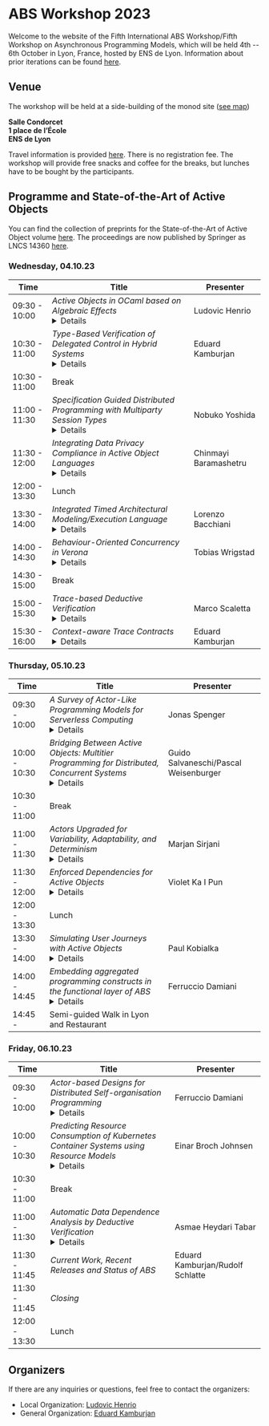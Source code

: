 # ABS Workshop 2023

Welcome to the website of the Fifth International ABS Workshop/Fifth Workshop on Asynchronous Programming Models, which will be held 4th -- 6th October in Lyon, France, hosted by ENS de Lyon.
Information about prior iterations can be found [here](https://abs-models.org/publications/). 

## Venue
The workshop will be held at a side-building of the monod site ([see map](https://www.ens-lyon.fr/indexation/lieusalle/site-monod-salle-condorcet-1-place-de-lecole))

**Salle Condorcet**  
**1 place de l’École**  
**ENS de Lyon**  

Travel information is provided [here](https://www.ens-lyon.fr/en/campus-life/campus-tour/maps-directions). 
There is no registration fee.
The workshop will provide free snacks and coffee for the breaks, but lunches have to be bought by the participants.

## Programme and State-of-the-Art of Active Objects

You can find the collection of preprints for the State-of-the-Art of Active Object volume [here](merged.pdf).
The proceedings are now published by Springer as LNCS 14360 [here](https://link.springer.com/book/10.1007/978-3-031-51060-1).

### Wednesday, 04.10.23

| Time | Title | Presenter|
| --- | --- | --- |
| 09:30 - 10:00 | *Active Objects in OCaml based on Algebraic Effects* <details> Algebraic effects are a long-studied programming language allowing to implement complex control flow in a structured way. With OCaml 5, such features are finally available in a mainstream programming language, giving us a great opportunity to experiment with varied concurrency constructs implemented as simple libraries. We explore how to implement concurrency features such as futures and active objects using algebraic effects, both in theory and in practice. On the practical side, we present a library of active objects implemented in OCaml, with futures, cooperative scheduling of active objects, and thread-level parallelism. On the theoretical side, we formalize and prove the compilation of a future calculus that models our library into an effect calculus  similar to the primitives available in OCaml. </details> | Ludovic Henrio |
| 10:30 - 11:00 | *Type-Based Verification of Delegated Control in Hybrid Systems*<details>We present a post-region-based verification system for distributed hybrid models using the Hybrid Active Object concurrency model. The post-region of a method is the set of states where the physical process must be shown to be proven safe after a discrete process of this method terminates. Prior systems computed the post-region locally and, thus, were limited to systems where each object ensures its own safety. The system presented here uses a type-and-effect system to structure the interactions between objects and compute post-regions globally. Furthermore, we are able to handle hybrid systems, where control is delegated and the object and method that shape the post-region change over time. This is crucial to model cloud-based systems, where processes are dynamically started and distributed among multiple server instances.</details> | Eduard Kamburjan |
| 10:30 - 11:00 | Break | |
| 11:00 - 11:30 | *Specification Guided Distributed Programming with Multiparty Session Types*<details>Session types are a type-theoretic approach to specifying communication protocols so that they can be verified by type-checking. This year marks 30 years since the first paper on session types, by Kohei Honda at CONCUR 1993. Since then the topic has attracted increasing interest, and and a substantial community and literature have developed. This talk explains the origin of session types and summarises resent developments in programming language extensions with session types. </details> | Nobuko Yoshida |
| 11:30 - 12:00 | *Integrating Data Privacy Compliance in Active Object Languages*<details>As users are more and more required to share their personal data, it becomes increasingly important for applications to comply with users’ consent for the handling of their personal data. Ensuring compliance with such consent requires reasoning globally about both the flow of information and the interaction of different parties handling personal data. In this direction, privacy by design principles cultivate a philosophy that endorses the development of systems with built-in abilities to demonstrate compliance with data privacy to guarantee the protection of personal data. However, there is an apparent mismatch in adopting such imprecise principles into explicit methods that support systematic solutions that integrates data privacy in system design. In this presentation, we present an integration of privacy concepts into a core active object language, to explore how the chosen language semantics can ensure personal data handling according to users’ privacy consent.</details> | Chinmayi Baramashetru |
| 12:00 - 13:30 | Lunch | |
| 13:30 - 14:00 | *Integrated Timed Architectural Modeling/Execution Language*<details>We discuss an integrated approach for the design, specification, automatic deployment and simulation of microservice-based applications based on the ABS language. In particular, the integration of architectural modeling inspired to TOSCA (component types/port dependencies/architectural invariants) with the ABS language (static and dynamic aspects of ABS, including component properties, e.g. speed, and their use in timed/probabilistic simulations) via dedicated annotations. This is realized by integration of the ABS toolchain with a dedicated tool, called Timed SmartDepl. Such a tool, at ABS code compile time, solves (starting from the provided architectural specification) the optimal deployment problem and produces ABS deployment orchestrations to be used in the context of timed simulations. Moreover, the potentialities and the expressive power of this approach are confirmed by further integration with external tools, e.g.: the Zephyrus tool, used by Timed SmartDepl to solve the optimal deployment problem via constraint solving, and a machine learning based predictive module, that generates in advance data to be used in a timed ABS simulation exploiting such predicted data (e.g., simulating the usage, during the day, of predicted data generated during the preceding night).</details> | Lorenzo Bacchiani |
| 14:00 - 14:30 | *Behaviour-Oriented Concurrency in Verona*<details>Behaviour-oriented Concurrency is a new concurrency paradigm inspired by the actor model, join calculus and structural lock correlation. Programs in behaviour-oriented concurrency are expressed as tasks joining on data organised into isolated regions. Akin to actor-based concurrency, data is always accessed by a single thread of control, but in contrast to actor-based concurrency, data is decoupled from specific threads of control. Through a combination of region isolation, which can be guaranteed statically and dynamically, and scheduling, behaviour-oriented concurrency guarantees data-race freedom and deadlock-freedom.</details> | Tobias Wrigstad |
| 14:30 - 15:00 | Break | |
| 15:00 - 15:30 | *Trace-based Deductive Verification*<details>Contracts specifying a procedure’s behavior in terms of pre- and postconditions are essential for scalable software verification, but cannot express any constraints on the events occurring during execution of the procedure. This necessitates to annotate code with intermediate assertions, preventing full specification abstraction. We propose a logic over symbolic traces able to specify recursive procedures in a mod- ular manner that refers to specified programs only in terms of events. We also provide a deduction system based on symbolic execution and induction that we prove to be sound relative to a trace semantics. Our work generalizes contract-based to trace-based deductive verification by extending the notion of state-based contracts to trace-based contracts.</details> | Marco Scaletta |
| 15:30 - 16:00 | *Context-aware Trace Contracts*<details>Recent work generalized state-based method contracts to trace contracts, which permit to specify internal behavior of a procedure as a trace, such as calls or state changes. In this talk, we generalize trace contracts to context-aware trace contracts that allow to specify the call context through trace formulas, which cannot be specified with the state-based Hoare-style contracts common in deductive verification. In particular, the behavior of concurrent, asynchronous procedures depends on the call context, because of the global protocol that governs scheduling. We propose a program logic of context-aware trace contracts for specifying global behavior of asynchronous programs. We provide a sound proof system and transfer Liskov’s principle of behavioral subtyping to the analysis of asynchronous procedures.</details> | Eduard Kamburjan |

### Thursday, 05.10.23

| Time | Title | Presenter|
| --- | --- | --- |
| 09:30 - 10:00 | *A Survey of Actor-Like Programming Models for Serverless Computing*<details>Serverless computing promises to significantly simplify cloud computing by providing Functions-as-a-Service where invocations of functions, triggered by events, are automatically scheduled for execution on compute nodes. Notably, the serverless computing model does not require the manual provisioning of virtual machines; instead, FaaS enables load-based billing and auto-scaling according to the workload, reducing costs and making scheduling more efficient. While early serverless programming models only supported stateless functions and severely restricted program composition, recently proposed systems offer greater flexibility by adopting ideas from actors, active objects, and dataflow programming. This paper presents a survey of actor-like programming abstractions for stateful serverless computing, and provides a characterization of their properties and highlights their origin.</details>  | Jonas Spenger |
| 10:00 - 10:30 | *Bridging Between Active Objects: Multitier Programming for Distributed, Concurrent Systems*<details>Programming distributed and concurrent systems is notoriously hard. Active objects, which encapsulate operations, state and the execution thread, have been investigated by researchers to alleviate this issue. In a distributed system, message exchange among active objects or actors often coincides with network boundaries, and determines a major modularization direction for the application. Yet, certain application functionalities naturally crosscut such modularization direction. For those, structuring the application architecture around network boundaries is purely accidental and does not help reasoning about programs. Recently, multitier programming has been proposed as a programming paradigm that enables code that belongs to different peers to be developed together, in the same compilation unit. The compiler then splits the code and generates the required deployment components. In this work we explore the relation between multitier programming and active objects. Multitier programming can be considered a programming paradigm based on active objects with a focus on application domains where functionalities span multiple active objects, and allows such functionalities to be encapsulated into single object. A number of features of active objects are directly visible to programmers also in the multi- tier programming, resulting in an interesting combination of language abstractions available to developers.</details> | Guido Salvaneschi/Pascal Weisenburger |
| 10:30 - 11:00 | Break | |
| 11:00 - 11:30 | *Actors Upgraded for Variability, Adaptability, and Determinism*<details>Rebeca modeling language is designed as an imperative actor-based language with the goal of providing an easy-to-use language for modeling concurrent and distributed systems, with formal verification support. Rebeca has been extended to support time and probability. We extend Rebeca further with inheritance, polymorphism, interface declaration, and annotation mechanisms. These features allow us to handle variability within the model, support non-disruptive model evolution, and define method priorities. This enables Rebeca to be used more effectively in different domains, like in Software Product Lines, and holistic analysis of Cyber-Physical Systems. We develop specialized analysis techniques to support these extensions, partly integrated into Afra, the model checking tool of Rebeca.</details> | Marjan Sirjani |
| 11:30 - 12:00 | *Enforced Dependencies for Active Objects*<details>We present an active object-based language that records required and provided method completions ahead of method invocations. With this language, a programmer can use method declarations to specify the dependencies between different types of tasks. The type system makes sure that the programmer declares how to fulfil the prerequisites. Program execution corresponds to a non-deterministic simulation, consisting primarily of calls and returns. We present the grammar, dynamic semantics in the form of operational semantics rules, and a rule-based type system that checks the dependencies. The absence of cyclic task dependency can be checked at the level of method declaration.</details> | Violet Ka I Pun |
| 12:00 - 13:30 | Lunch | |
| 13:30 - 14:00 | *Simulating User Journeys with Active Objects*<details>The servitization of business makes companies increasingly dependent on providing a carefully designed user experience for their service offerings. User journeys allow services to be modeled from the user’s perspective, but are today mainly constructed and analyzed manually. Recent work analyzing user journeys as games allow optimal service- provider strategies to be automatically derived, assuming a restricted user behavior. Complementing this work, we here develop an actor-based modeling framework for user journeys that is parametric in user behavior and service-provider strategies, using the active-object modeling language ABS. Strategies for the service provider, such as those derived for user journey games, can be automatically imported into the framework. Our work enables prescriptive simulation-based analysis, as strategies can be evaluated and compared in scenarios with rich user behavior.</details> | Paul Kobialka |
| 14:00 - 14:45 | *Embedding aggregated programming constructs in the functional layer of ABS*<details>This talk provides a brief introduction to Aggregate Programming (AP) [1] -- an emerging approach to the engineering of complex coordination for distributed systems, based on viewing system interactions in terms of information propagating through collectives of devices, rather than in terms of individual devices and their interaction with their peers and environment. The foundation of this approach is the distillation of a number of prior approaches, both formal and pragmatic, proposed under the umbrella of field-based coordination, and culminating into the Field Calculus (FC) [2] and its recently proposed extension called the eXchange Calculus (XC) [3] -- two core calculi capturing the essential elements of AP, much as lambda-calculus captures the essence of functional programming and Featherweight Java the essence of class-based object-oriented programming. The talk aims to trigger a discussion on the issue posed in the title. [1] Jacob Beal, Danilo Pianini, Mirko Viroli (2015). Aggregate Programming for the Internet of Things. Computer 48(9): 22-30. https://doi.org/10.1109/MC.2015.261 [2] Giorgio Audrito, Mirko Viroli, Ferruccio Damiani, Danilo Pianini, Jacob Beal  (2019). A Higher-Order Calculus of Computational Fields. ACM Trans. Comput. Log. 20(1): 5:1-5:55. https://doi.org/10.1145/3285956 [3] Giorgio Audrito, Roberto Casadei, Ferruccio Damiani, Guido Salvaneschi, Mirko Viroli (2022). Functional Programming for Distributed Systems with XC. ECOOP 2022: 20:1-20:28. https://doi.org/10.4230/LIPIcs.ECOOP.2022.20</details> | Ferruccio Damiani |
| 14:45 - | Semi-guided Walk in Lyon and Restaurant | |


### Friday, 06.10.23

| Time | Title | Presenter|
| --- | --- | --- |
| 09:30 - 10:00 | *Actor-based Designs for Distributed Self-organisation Programming*<details>Self-organisation and collective adaptation  are highly desired features   for several kinds of large-scale distributed systems  including robotic swarms, computational ecosystems,   wearable collectives, and Internet-of-Things systems.  These kinds of distributed processes,  addressing functional and non-functional aspects of complex socio-technical systems,   can emerge in an engineered/controlled way from  (re)active decentralised activity and interaction  across all physical and logical system devices.  In the paperin the ABS SOTA volume,   we study how the Actors programming model can be adopted to  support collective self-organising behaviours. Specifically, we analyse the features of the Actors model  that are instrumental for   implementing the adaptive coordination of large-scale systems,  and discuss potential actor-based designs. Then, we discuss an incarnation of the approach in the aggregate computing paradigm, which stands as a comprehensive engineering approach for self-organisation. This is based on Akka, and can be fully programmed in the Scala programming language thanks to the ScaFi aggregate computing toolkit.</details> | Ferruccio Damiani |
| 10:00 - 10:30 | *Predicting Resource Consumption of Kubernetes Container Systems using Resource Models*<details>Cloud computing has radically changed the way organisations operate their software by allowing them to achieve high availability of services at affordable cost. Containerized microservices is an enabling technology for this change, and advanced container orchestration platforms such as Kubernetes are used for service management. Despite the flourishing ecosystem of monitoring tools for such orchestration platforms, service management is still mainly a manual effort. The modeling of cloud computing systems is an essential step towards automatic management, but the modeling of cloud systems of such complexity remains challenging and, as yet, unaddressed. In fact modeling resource consumption will be a key to comparing the outcome of possible deployment scenarios. This paper considers how to derive resource models for cloud systems empirically. We do so based on models of deployed services in a formal modeling language with explicit CPU and memory resources; once the adherence to the real system is good enough, formal properties can be verified in the model. Targeting a likely microservices application, we present a model of Kubernetes developed in Real-Time ABS. We report on leveraging data collected empirically from small deployments to simulate the execution of higher intensity scenarios on larger deployments. We discuss the challenges and limitations that arise from this approach, and identify constraints under which we obtain satisfactory accuracy.</details> | Einar Broch Johnsen |
| 10:30 - 11:00 | Break | |
| 11:00 - 11:30 | *Automatic Data Dependence Analysis by Deductive Verification*<details>Parallelization of programs relies on sound and precise analysis of data dependences in the code, specifically, when dealing with loops. State-of-art tools tend to over- and, occasionally, to under-approximate dependences. The former misses parallelization opportunities, the latter can change the behavior of the parallelized program. We have developed a sound and highly precise approach to generate data dependences based on deductive verification. We implemented our approach in KeY. The evaluation shows that our approach can generate highly precise data dependences for representative code taken from HPC applications.</details> | Asmae Heydari Tabar |
| 11:30 - 11:45 | *Current Work, Recent Releases and Status of ABS* | Eduard Kamburjan/Rudolf Schlatte |
| 11:30 - 11:45 | *Closing* | |
| 12:00 - 13:30 | Lunch | |

## Organizers
If there are any inquiries or questions, feel free to contact the organizers:
 * Local Organization: [Ludovic Henrio](mailto:ludovic.henrio@ens-lyon.fr)
 * General Organization: [Eduard Kamburjan](mailto:eduard@ifi.uio.no)
